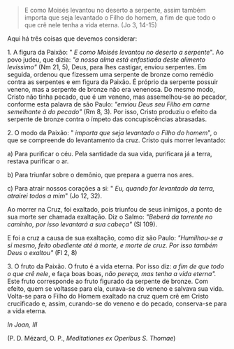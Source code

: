 
> E como Moisés levantou no deserto a serpente, assim também importa que seja levantado o Filho do homem, a fim de que todo o que crê nele tenha a vida eterna. (Jo 3, 14-15)

Aqui há três coisas que devemos considerar:

1\. A figura da Paixão: " *E como Moisés levantou no deserto a serpente*". Ao povo judeu, que dizia: *"a nossa alma está enfastiada deste alimento levíssimo"* (Nm 21, 5), Deus, para lhes castigar, enviou serpentes. Em seguida, ordenou que fizessem uma serpente de bronze como remédio contra as serpentes e em figura da Paixão. É próprio da serpente possuir veneno, mas a serpente de bronze não era venenosa. Do mesmo modo, Cristo não tinha pecado, que é um veneno, mas assemelhou-se ao pecador, conforme esta palavra de são Paulo: *"enviou Deus seu Filho em carne semelhante à do pecado"* (Rm 8, 3). Por isso, Cristo produziu o efeito da serpente de bronze contra o ímpeto das concupiscências abrasadas.

2\. O modo da Paixão: " *importa que seja levantado o Filho do homem*", o que se compreende do levantamento da cruz. Cristo quis morrer levantado:

a) Para purificar o céu. Pela santidade da sua vida, purificara já a terra, restava purificar o ar.

b) Para triunfar sobre o demônio, que prepara a guerra nos ares.

c) Para atrair nossos corações a si: " *Eu, quando for levantado da terra, atrairei todos a mim*" (Jo 12, 32).

Ao morrer na Cruz, foi exaltado, pois triunfou de seus inimigos, a ponto de sua morte ser chamada exaltação. Diz o Salmo: *"Beberá da torrente no caminho, por isso levantará a sua cabeça"* (Sl 109).

E foi a cruz a causa de sua exaltação, como diz são Paulo: *"Humilhou-se a si mesmo, feito obediente até à morte, e morte de cruz. Por isso também Deus o exaltou"* (Fl 2, 8)

3\. O fruto da Paixão. O fruto é a vida eterna. Por isso diz: *a fim de que todo o que crê nele*, e faça boas boas, *não pereça, mas tenha a vida eterna".* Este fruto corresponde ao fruto figurado da serpente de bronze. Com efeito, quem se voltasse para ela, curava-se do veneno e salvava sua vida. Volta-se para o Filho do Homem exaltado na cruz quem crê em Cristo crucificado e, assim, curando-se do veneno e do pecado, conserva-se para a vida eterna.

*In Joan, III*

(P. D. Mézard, O. P., *Meditationes ex Operibus S. Thomae*)

